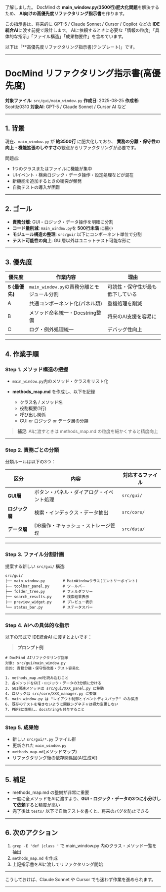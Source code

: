 了解しました。
DocMind の **main_window.py(3500行)肥大化問題**を解決するため、
**AI向けの高優先度リファクタリング指示書**を作ります。

この指示書は、将来的に GPT-5 / Claude Sonnet / Cursor / Copilot などの **IDE統合AI**に渡す前提で設計します。
AIに依頼するときに必要な「情報の粒度」「具体的な指示」「ファイル構造」「成果物要件」を含めています。

以下は「**高優先度リファクタリング指示書(テンプレート)」です。

---

# **DocMind リファクタリング指示書(高優先度)**

**対象ファイル**: `src/gui/main_window.py`
**作成日**: 2025-08-25
**作成者**: Scottlz0310
**対象AI**: GPT-5 / Claude Sonnet / Cursor AI など

---

## **1. 背景**

現在、`main_window.py` が **約3500行** に肥大化しており、
**責務の分離・保守性の向上・機能拡張のしやすさ**の観点からリファクタリングが必要です。

問題点:

* 1つのクラスまたはファイルに機能が集中
* UIイベント・検索ロジック・データ操作・設定処理などが混在
* 新機能を追加するときの衝突が頻発
* 自動テストの導入が困難

---

## **2. ゴール**

* **責務分離**: GUI・ロジック・データ操作を明確に分割
* **コード量削減**: `main_window.py`を **500行未満** に縮小
* **モジュール構造の整理**: `src/gui/` 以下にコンポーネント単位で分割
* **テスト可能性の向上**: GUI層以外はユニットテスト可能な形に

---

## **3. 優先度**

| 優先度         | 作業内容                          | 理由               |
| ----------- | ----------------------------- | ---------------- |
| **S (最優先)** | `main_window.py`の責務分離とモジュール分割 | 可読性・保守性が最も低下している |
| A           | 共通コンポーネント化(パネル類)              | 重複処理を削減          |
| B           | メソッド命名統一・Docstring整備          | 将来のAI支援を容易に      |
| C           | ログ・例外処理統一                     | デバッグ性向上          |

---

## **4. 作業手順**

### **Step 1. メソッド構造の把握**

* `main_window.py`内のメソッド・クラスをリスト化
* **methods_map.md** を作成し、以下を記録

  * クラス名 / メソッド名
  * 役割概要(1行)
  * 呼び出し関係
  * GUI or ロジック or データ層の分類

> **補足**: AIに渡すときは methods_map.md の粒度を細かくすると精度向上

---

### **Step 2. 責務ごとの分類**

分類ルールは以下の3つ：

| 区分        | 内容                   | 対応するファイル    |
| --------- | -------------------- | ----------- |
| **GUI層**  | ボタン・パネル・ダイアログ・イベント処理 | `src/gui/`  |
| **ロジック層** | 検索・インデックス・データ抽出      | `src/core/` |
| **データ層**  | DB操作・キャッシュ・ストレージ管理   | `src/data/` |

---

### **Step 3. ファイル分割計画**

提案する新しい `src/gui/` 構造:

```
src/gui/
├── main_window.py        # MainWindowクラス(エントリーポイント)
├── toolbar_panel.py      # ツールバー
├── folder_tree.py        # フォルダツリー
├── search_results.py     # 検索結果表示
├── preview_widget.py     # プレビュー表示
└── status_bar.py         # ステータスバー
```

---

### **Step 4. AIへの具体的な指示**

以下の形式で IDE統合AI に渡すとよいです：

> **プロンプト例**

```
# DocMind AIリファクタリング指示
対象: src/gui/main_window.py
目的: 責務分離・保守性改善・テスト容易化

1. methods_map.mdを読み込むこと
2. 各メソッドをGUI・ロジック・データの3分類に分ける
3. GUI関連メソッドは src/gui/XXX_panel.py に移動
4. ロジックは src/core/XXX_manager.py に委譲
5. main_window.py は "レイアウト制御とイベントディスパッチ" のみ保持
6. 既存のテストを壊さないように関数シグネチャは極力変更しない
7. PEP8に準拠し、docstringも付与すること
```

---

### **Step 5. 成果物**

* 新しい `src/gui/*.py` ファイル群
* 更新された `main_window.py`
* `methods_map.md`(メソッドマップ)
* リファクタリング後の依存関係図(AI生成可)

---

## **5. 補足**

* methods_map.md の整備が非常に重要
* 一度に全メソッドをAIに渡すより、**GUI・ロジック・データの3つに小分けして依頼**すると精度が高い
* 完了後は `tests/` 以下で自動テストを書くと、将来のバグを防止できる

---

## **6. 次のアクション**

1. `grep -E 'def |class '` で main_window.py 内のクラス・メソッド一覧を抽出
2. `methods_map.md` を作成
3. 上記指示書をAIに渡してリファクタリング開始

---

こうしておけば、Claude Sonnet や Cursor でも迷わず作業を進められます。

---

